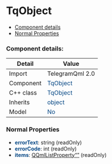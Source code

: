 # TqObject

 * [Component details](#component-details)
 * [Normal Properties](#normal-properties)


### Component details:

|Detail|Value|
|------|-----|
|Import|TelegramQml 2.0|
|Component|<font color='#074885'>TqObject</font>|
|C++ class|<font color='#074885'>TqObject</font>|
|Inherits|<font color='#074885'>object</font>|
|Model|<font color='#074885'>No</font>|



### Normal Properties

* <font color='#074885'><b>errorText</b></font>: string (readOnly)
* <font color='#074885'><b>errorCode</b></font>: int (readOnly)
* <font color='#074885'><b>items</b></font>: [QQmlListProperty<Q>](https://github.com/Aseman-Land/libqtelegram-aseman-edition/blob/API51/telegram/documents/types/qqmllistproperty<q>.md) (readOnly)




